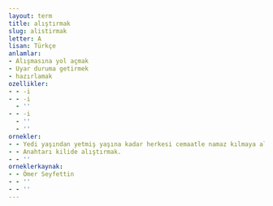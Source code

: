 ```yaml
---
layout: term
title: alıştırmak
slug: alistirmak
letter: A
lisan: Türkçe
anlamlar:
- Alışmasına yol açmak
- Uyar duruma getirmek
- hazırlamak
ozellikler:
- - -i
- - -i
  - ''
- - -i
  - ''
  - ''
ornekler:
- - Yedi yaşından yetmiş yaşına kadar herkesi cemaatle namaz kılmaya alıştırmıştı.
- - Anahtarı kilide alıştırmak.
- - ''
orneklerkaynak:
- - Ömer Seyfettin
- - ''
- - ''
---
```

